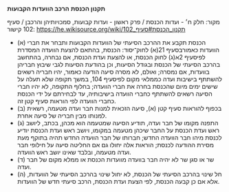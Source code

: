**תקנון הכנסת**
**הרכב הוועדות הקבועות**

מקור: חלק ח׳ - ועדות הכנסת / פרק ראשון - ועדות קבועות, סמכויותיהן והרכבן / סעיף 102
קישור: https://he.wikisource.org/wiki/תקנון_הכנסת#סעיף_102

 * (א) הכנסת תקבע את ההרכב הסיעתי של הוועדות הקבועות ותבחר את חברי הוועדות כאמורבסעיף 21(א) לחוק־יסוד: הכנסת, בהתאם להצעת הוועדה המסדרת לפיסעיף 2א(ג) לחוק הכנסת, או להצעת ועדת הכנסת, אם נבחרה, בהתחשב בהרכב הסיעתי של הכנסת ובגודל הסיעות, וכן בהודעת הסיעות לגבי שיבוץ חבריהן בוועדות, אם נמסרה; ואולם, לא מסרה סיעה הודעה כאמור, יהיו חבריה רשאים להשתתף בישיבות ועדה כממלאי מקום לפיסעיף 104, במשך תקופה שלא תעלה על שישים ימים מיום שהכנסת בחרה את חברי הוועדה; בחלוף התקופה, לא יהיו חברי הסיעה רשאים להשתתף כחברי הוועדה בישיבותיה, עד לבחירתם על ידי הכנסת כחברי הוועדה לפי הוראות סעיף קטן זה.
 * (ב) בכפוף להוראות סעיף קטן (א), סיעה הזכאית למנות חבר ועדה מטעמה, רשאית למנותו מבין חבריה של סיעה אחרת.
 * (ג) התפנה מקומו של חבר ועדה, תודיע הסיעה שמטעמה הוא מכהן, בכתב, ליושב ראש ועדת הכנסת על החבר שיכהן מטעמה במקומו, ויושב ראש ועדת הכנסת יודיע לכנסת מיהו חבר הוועדה החדש; חברותו של חבר הוועדה החדש תהיה בתוקף מעת מסירת ההודעה לכנסת; הוראות אלה יחולו גם אם החליטה סיעה על חילופי חבר ועדה מטעמה, ובלבד שאינו יושב ראש הוועדה.
 * (ד) שר או סגן שר לא יהיה חבר בוועדה מוועדות הכנסת או ממלא מקום של חבר ועדה.
 * (ה) חל שינוי בהרכב הסיעתי של הכנסת, לא יחול שינוי בהרכב הסיעתי של הוועדות, אלא אם כן קבעה הכנסת, לפי הצעת ועדת הכנסת, הרכב סיעתי חדש של הוועדות.